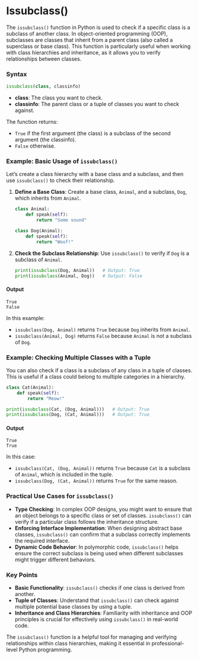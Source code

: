 # Issubclass()
The `issubclass()` function in Python is used to check if a specific class is a subclass of another class. In object-oriented programming (OOP), subclasses are classes that inherit from a parent class (also called a superclass or base class). This function is particularly useful when working with class hierarchies and inheritance, as it allows you to verify relationships between classes.

### Syntax

```python
issubclass(class, classinfo)
```

- **class**: The class you want to check.
- **classinfo**: The parent class or a tuple of classes you want to check against.

The function returns:
- `True` if the first argument (the class) is a subclass of the second argument (the classinfo).
- `False` otherwise.

### Example: Basic Usage of `issubclass()`

Let’s create a class hierarchy with a base class and a subclass, and then use `issubclass()` to check their relationship.

1. **Define a Base Class**: Create a base class, `Animal`, and a subclass, `Dog`, which inherits from `Animal`.

   ```python
   class Animal:
       def speak(self):
           return "Some sound"

   class Dog(Animal):
       def speak(self):
           return "Woof!"
   ```

2. **Check the Subclass Relationship**: Use `issubclass()` to verify if `Dog` is a subclass of `Animal`.

   ```python
   print(issubclass(Dog, Animal))   # Output: True
   print(issubclass(Animal, Dog))   # Output: False
   ```

#### Output
```
True
False
```

In this example:
- `issubclass(Dog, Animal)` returns `True` because `Dog` inherits from `Animal`.
- `issubclass(Animal, Dog)` returns `False` because `Animal` is not a subclass of `Dog`.

### Example: Checking Multiple Classes with a Tuple

You can also check if a class is a subclass of any class in a tuple of classes. This is useful if a class could belong to multiple categories in a hierarchy.

```python
class Cat(Animal):
    def speak(self):
        return "Meow!"

print(issubclass(Cat, (Dog, Animal)))   # Output: True
print(issubclass(Dog, (Cat, Animal)))   # Output: True
```

#### Output
```
True
True
```

In this case:
- `issubclass(Cat, (Dog, Animal))` returns `True` because `Cat` is a subclass of `Animal`, which is included in the tuple.
- `issubclass(Dog, (Cat, Animal))` returns `True` for the same reason.

### Practical Use Cases for `issubclass()`

- **Type Checking**: In complex OOP designs, you might want to ensure that an object belongs to a specific class or set of classes. `issubclass()` can verify if a particular class follows the inheritance structure.
- **Enforcing Interface Implementation**: When designing abstract base classes, `issubclass()` can confirm that a subclass correctly implements the required interface.
- **Dynamic Code Behavior**: In polymorphic code, `issubclass()` helps ensure the correct subclass is being used when different subclasses might trigger different behaviors.

### Key Points 
- **Basic Functionality**: `issubclass()` checks if one class is derived from another.
- **Tuple of Classes**: Understand that `issubclass()` can check against multiple potential base classes by using a tuple.
- **Inheritance and Class Hierarchies**: Familiarity with inheritance and OOP principles is crucial for effectively using `issubclass()` in real-world code.

The `issubclass()` function is a helpful tool for managing and verifying relationships within class hierarchies, making it essential in professional-level Python programming.